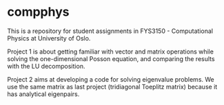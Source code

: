 # compphys
This is a repository for student assignments in FYS3150 - Computational Physics at University of Oslo.

Project 1 is about getting familiar with vector and matrix operations while solving the one-dimensional Posson equation, and comparing the results with the LU decomposition. 

Project 2 aims at developing a code for solving eigenvalue problems. We use the same matrix as last project (tridiagonal Toeplitz matrix) because it has analytical eigenpairs. 

